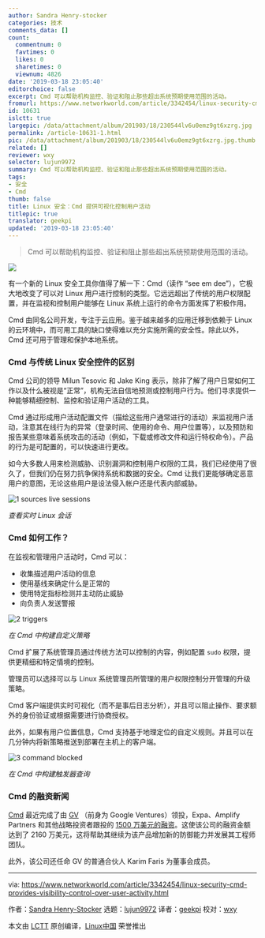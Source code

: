 ```yaml
---
author: Sandra Henry-stocker
categories: 技术
comments_data: []
count:
  commentnum: 0
  favtimes: 0
  likes: 0
  sharetimes: 0
  viewnum: 4826
date: '2019-03-18 23:05:40'
editorchoice: false
excerpt: Cmd 可以帮助机构监控、验证和阻止那些超出系统预期使用范围的活动。
fromurl: https://www.networkworld.com/article/3342454/linux-security-cmd-provides-visibility-control-over-user-activity.html
id: 10631
islctt: true
largepic: /data/attachment/album/201903/18/230544lv6u0emz9gt6xzrg.jpg
permalink: /article-10631-1.html
pic: /data/attachment/album/201903/18/230544lv6u0emz9gt6xzrg.jpg.thumb.jpg
related: []
reviewer: wxy
selector: lujun9972
summary: Cmd 可以帮助机构监控、验证和阻止那些超出系统预期使用范围的活动。
tags:
- 安全
- Cmd
thumb: false
title: Linux 安全：Cmd 提供可视化控制用户活动
titlepic: true
translator: geekpi
updated: '2019-03-18 23:05:40'
---
```



> 
> Cmd 可以帮助机构监控、验证和阻止那些超出系统预期使用范围的活动。
> 
> 
> 


![](/data/attachment/album/201903/18/230544lv6u0emz9gt6xzrg.jpg)


有一个新的 Linux 安全工具你值得了解一下：Cmd（读作 “see em dee”），它极大地改变了可以对 Linux 用户进行控制的类型。它远远超出了传统的用户权限配置，并在监视和控制用户能够在 Linux 系统上运行的命令方面发挥了积极作用。


Cmd 由同名公司开发，专注于云应用。鉴于越来越多的应用迁移到依赖于 Linux 的云环境中，而可用工具的缺口使得难以充分实施所需的安全性。除此以外，Cmd 还可用于管理和保护本地系统。


### Cmd 与传统 Linux 安全控件的区别


Cmd 公司的领导 Milun Tesovic 和 Jake King 表示，除非了解了用户日常如何工作以及什么被视是“正常”，机构无法自信地预测或控制用户行为。他们寻求提供一种能够精细控制、监控和验证用户活动的工具。


Cmd 通过形成用户活动配置文件（描绘这些用户通常进行的活动）来监视用户活动，注意其在线行为的异常（登录时间、使用的命令、用户位置等），以及预防和报告某些意味着系统攻击的活动（例如，下载或修改文件和运行特权命令）。产品的行为是可配置的，可以快速进行更改。


如今大多数人用来检测威胁、识别漏洞和控制用户权限的工具，我们已经使用了很久了，但我们仍在努力抗争保持系统和数据的安全。Cmd 让我们更能够确定恶意用户的意图，无论这些用户是设法侵入帐户还是代表内部威胁。


![1 sources live sessions](/data/attachment/album/201903/18/230548cmmuatggoggooxto.jpg)


*查看实时 Linux 会话*


### Cmd 如何工作？


在监视和管理用户活动时，Cmd 可以：


* 收集描述用户活动的信息
* 使用基线来确定什么是正常的
* 使用特定指标检测并主动防止威胁
* 向负责人发送警报


![2 triggers](/data/attachment/album/201903/18/230553aqkrdrrgzqdib2ik.jpg)


*在 Cmd 中构建自定义策略*


Cmd 扩展了系统管理员通过传统方法可以控制的内容，例如配置 `sudo` 权限，提供更精细和特定情境的控制。


管理员可以选择可以与 Linux 系统管理员所管理的用户权限控制分开管理的升级策略。


Cmd 客户端提供实时可视化（而不是事后日志分析），并且可以阻止操作、要求额外的身份验证或根据需要进行协商授权。


此外，如果有用户位置信息，Cmd 支持基于地理定位的自定义规则。并且可以在几分钟内将新策略推送到部署在主机上的客户端。


![3 command blocked](/data/attachment/album/201903/18/230559bng0qgu23wqd3exg.jpg)


*在 Cmd 中构建触发器查询*


### Cmd 的融资新闻


[Cmd](https://cmd.com) 最近完成了由 [GV](https://www.gv.com/) （前身为 Google Ventures）领投，Expa、Amplify Partners 和其他战略投资者跟投的 [1500 万美元的融资](https://www.linkedin.com/pulse/changing-cybersecurity-announcing-cmds-15-million-funding-jake-king/)。这使该公司的融资金额达到了 2160 万美元，这将帮助其继续为该产品增加新的防御能力并发展其工程师团队。


此外，该公司还任命 GV 的普通合伙人 Karim Faris 为董事会成员。




---


via: <https://www.networkworld.com/article/3342454/linux-security-cmd-provides-visibility-control-over-user-activity.html>


作者：[Sandra Henry-Stocker](https://www.networkworld.com/author/Sandra-Henry_Stocker/) 选题：[lujun9972](https://github.com/lujun9972) 译者：[geekpi](https://github.com/geekpi) 校对：[wxy](https://github.com/wxy)


本文由 [LCTT](https://github.com/LCTT/TranslateProject) 原创编译，[Linux中国](https://linux.cn/) 荣誉推出